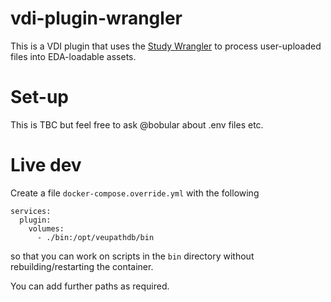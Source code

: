 # vdi-plugin-wrangler

This is a VDI plugin that uses the [Study Wrangler](https://github.com/VEuPathDB/study-wrangler) to process user-uploaded files into EDA-loadable assets.

# Set-up

This is TBC but feel free to ask @bobular about .env files etc.

# Live dev

Create a file `docker-compose.override.yml` with the following

```
services:
  plugin:
    volumes:
      - ./bin:/opt/veupathdb/bin
```
so that you can work on scripts in the `bin` directory without rebuilding/restarting the container.

You can add further paths as required.

